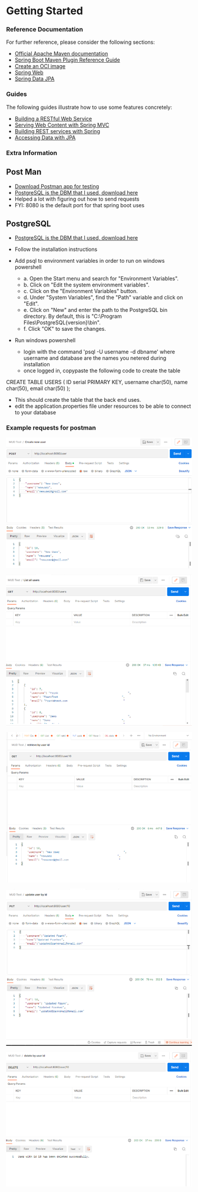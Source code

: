 # Getting Started

### Reference Documentation
For further reference, please consider the following sections:

* [Official Apache Maven documentation](https://maven.apache.org/guides/index.html)
* [Spring Boot Maven Plugin Reference Guide](https://docs.spring.io/spring-boot/docs/2.7.8/maven-plugin/reference/html/)
* [Create an OCI image](https://docs.spring.io/spring-boot/docs/2.7.8/maven-plugin/reference/html/#build-image)
* [Spring Web](https://docs.spring.io/spring-boot/docs/2.7.8/reference/htmlsingle/#web)
* [Spring Data JPA](https://docs.spring.io/spring-boot/docs/2.7.8/reference/htmlsingle/#data.sql.jpa-and-spring-data)

### Guides
The following guides illustrate how to use some features concretely:

* [Building a RESTful Web Service](https://spring.io/guides/gs/rest-service/)
* [Serving Web Content with Spring MVC](https://spring.io/guides/gs/serving-web-content/)
* [Building REST services with Spring](https://spring.io/guides/tutorials/rest/)
* [Accessing Data with JPA](https://spring.io/guides/gs/accessing-data-jpa/)


### Extra Information

## Post Man
* [Download Postman app for testing](https://www.postman.com/downloads/)
* [PostgreSQL is the DBM that I used, download here](https://www.postgresql.org/)
* Helped a lot with figuring out how to send requests
* FYI: 8080 is the default port for that spring boot uses
## PostgreSQL
* [PostgreSQL is the DBM that I used, download here](https://www.postgresql.org/)
* Follow the installation instructions

* Add psql to environment variables in order to run on windows powershell
  * a. Open the Start menu and search for "Environment Variables".
  * b. Click on "Edit the system environment variables".
  * c. Click on the "Environment Variables" button.
  * d. Under "System Variables", find the "Path" variable and click on "Edit".
  * e. Click on "New" and enter the path to the PostgreSQL bin directory. By default, this is "C:\Program Files\PostgreSQL{version}\bin".
  * f. Click "OK" to save the changes.

* Run windows powershell
  * login with the command 'psql -U username -d dbname' where username and database are the names you netered during installation
  * once logged in, copypaste the following code to create the table

CREATE TABLE USERS (
ID serial PRIMARY KEY,
username char(50),
name char(50),
email char(50)
);

* This should create the table that the back end uses.
* edit the application.properties file under resources to be able to connect to your database

### Example requests for postman

![img.png](img.png)

![img_1.png](img_1.png)

![img_2.png](img_2.png)

![img_3.png](img_3.png)

![img_4.png](img_4.png)